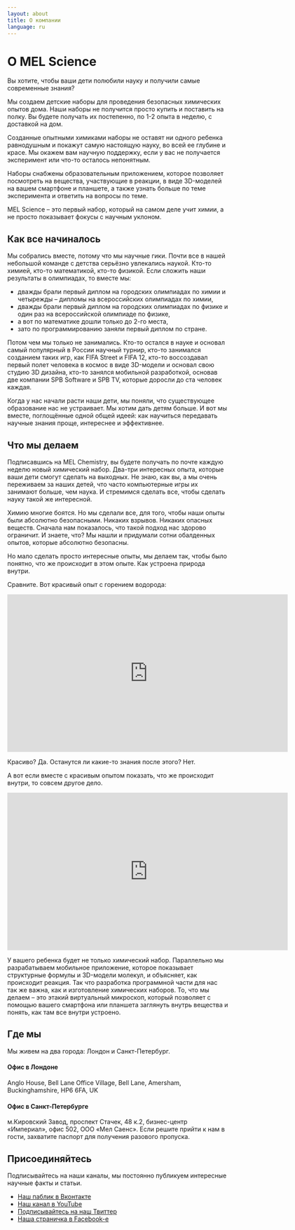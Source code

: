 ```yaml
---
layout: about
title: О компании
language: ru
---
```


# О MEL Science

Вы хотите, чтобы ваши дети полюбили науку и получили самые современные знания? 

Мы создаем детские наборы для проведения безопасных химических опытов дома. Наши наборы не получится просто купить и поставить на полку. Вы будете получать их постепенно, по 1-2 опыта в неделю, с доставкой на дом. 

Созданные опытными химиками наборы не оставят ни одного ребенка равнодушным и покажут самую настоящую науку, во всей ее глубине и красе. Мы окажем вам научную поддержку, если у вас не получается эксперимент или что-то осталось непонятным.

Наборы снабжены образовательным приложением, которое позволяет посмотреть на вещества, участвующие в реакции, в виде 3D-моделей на вашем смартфоне и планшете, а также узнать больше по теме эксперимента и ответить на вопросы по теме. 

MEL Science – это первый набор, который на самом деле учит химии, а не просто показывает фокусы с научным уклоном.

## Как все начиналось
Мы собрались вместе, потому что мы научные гики. Почти все в нашей небольшой команде с детства серьёзно увлекались наукой. Кто-то химией, кто-то математикой, кто-то физикой. Если сложить наши результаты в олимпиадах, то вместе мы:

* дважды брали первый диплом на городских олимпиадах по химии и четырежды – дипломы на всероссийских олимпиадах по химии,
* дважды брали первый диплом на городских олимпиадах по физике и один раз на всероссийской олимпиаде по физике, 
* а вот по математике дошли только до 2-го места, 
* зато по программированию заняли первый диплом по стране.

Потом чем мы только не занимались. Кто-то остался в науке и основал самый популярный в России научный турнир, кто-то занимался созданием таких игр, как FIFA Street и FIFA 12, кто-то воссоздавал первый полет человека в космос в виде 3D-модели и основал свою студию 3D дизайна, кто-то занялся мобильной разработкой, основав две компании SPB Software и SPB TV, которые доросли до ста человек каждая.

Когда у нас начали расти наши дети, мы поняли, что существующее образование нас не устраивает. Мы хотим дать детям больше. И вот мы вместе, поглощённые одной общей идеей: как научиться передавать научные знания проще, интереснее и эффективнее. 

## Что мы делаем

Подписавшись на MEL Chemistry, вы будете получать по почте каждую неделю новый химический набор. Два-три интересных опыта, которые ваши дети смогут сделать на выходных. Не знаю, как вы, а мы очень переживаем за наших детей, что часто компьютерные игры их занимают больше, чем наука. И стремимся сделать все, чтобы сделать науку такой же интересной.

Химию многие боятся. Но мы сделали все, для того, чтобы наши опыты были абсолютно безопасными. Никаких взрывов. Никаких опасных веществ. Сначала нам показалось, что такой подход нас здорово ограничит. И знаете, что? Мы нашли и придумали сотни обалденных опытов, которые абсолютно безопасны.

Но мало сделать просто интересные опыты, мы делаем так, чтобы было понятно, что же происходит в этом опыте. Как устроена природа внутри.

Сравните. Вот красивый опыт с горением водорода:

<iframe width="640" height="360" src="http://www.youtube.com/embed/RuXXLjpc67c?rel=0" frameborder="0" allowfullscreen></iframe>
<br>

Красиво? Да. Останутся ли какие-то знания после этого? Нет.

А вот если вместе с красивым опытом показать, что же происходит внутри, то совсем другое дело.

<iframe width="640" height="360" src="http://www.youtube.com/embed/trcrW9dtiGw?rel=0" frameborder="0" allowfullscreen></iframe>
<br>

У вашего ребенка будет не только химический набор. Параллельно мы разрабатываем мобильное приложение, которое показывает структурные формулы и 3D-модели молекул, и объясняет, как происходит реакция. Так что разработка программной части для нас так же важна, как и изготовление химических наборов. То, что мы делаем – это этакий виртуальный микроскоп, который позволяет с помощью вашего смартфона или планшета заглянуть внутрь вещества и понять, как там все внутри устроено.

## Где мы

Мы живем на два города: Лондон и Санкт-Петербург. 

#### Офис в Лондоне
Anglo House, Bell Lane Office Village, Bell Lane, Amersham, Buckinghamshire, HP6 6FA, UK

#### Офис в Санкт-Петербурге
м.Кировский Завод, проспект Стачек, 48 к.2, бизнес-центр «Империал», офис 502, ООО «Мел Саенс». 
Если решите прийти к нам в гости, захватите паспорт для получения разового пропуска.

## Присоединяйтесь

Подписывайтесь на наши каналы, мы постоянно публикуем интересные научные факты и статьи.

* <a href="https://vk.com/melscience">Наш паблик в Вконтакте</a>
* <a href="https://www.youtube.com/channel/UCGG78ZQr-Gv-JBRl22uv-cQ">Наш канал в YouTube</a>
* <a href="https://twitter.com/MelScienceRU">Подписывайтесь на наш Твиттер</a>
* <a href="https://www.facebook.com/melscience">Наша страничка в Facebook-е</a>

<!--
Если хотите, чтобы ваш ребенок занимался чем-то полезным и на всю жизнь получил фундаментальное представление об устройстве природы, то подписывайтесь на MEL Chemistry, и каждую неделю к вашей двери будет доставлена новая коробка с увлекательными опытами и интересными историями, показывающими самую суть происходящих в этих опытах явлений.

<a href="">Подписаться</a>
-->